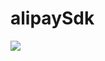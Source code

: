 # alipaySdk

[![](https://jitpack.io/v/w2282346548/alipaySdk.svg)](https://jitpack.io/#w2282346548/alipaySdk)
